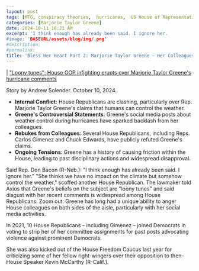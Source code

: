 ```yaml
---
layout: post
tags: [MTG, conspiracy theories,  hurricanes,  US House of Representatives]
categories: [Marjorie Taylor Greene]
date: 2024-10-11 10:21 AM
excerpt: 'I think enough has already been said. I ignore her.
#image: 'BASEURL/assets/blog/img/.png'
#description:
#permalink:
title: 'Bless Her Heart Part 2: Marjorie Taylor Greene – Her Colleagues Opinions'
---
```



| ["Loony tunes": House GOP infighting erupts over Marjorie Taylor Greene's hurricane comments](https://www.axios.com/2024/10/10/mtg-hurricane-milton-helene-house-republicans?)

Story by Andrew Solender. October 10, 2024.

- **Internal Conflict**: House Republicans are clashing, particularly over Rep. Marjorie Taylor Greene's claims that humans can control the weather.
- **Greene's Controversial Statements**: Greene's social media posts about weather control during hurricanes have sparked backlash from her colleagues.
- **Rebukes from Colleagues**: Several House Republicans, including Reps. Carlos Gimenez and Chuck Edwards, have publicly refuted Greene's claims.
- **Ongoing Tensions**: Greene has a history of causing friction within the House, leading to past disciplinary actions and widespread disapproval.

Said Rep. Don Bacon (R-Neb.): "I think enough has already been said. I ignore her."
"She thinks we have no impact on the climate but somehow control the weather," 
scoffed another House Republican.
The lawmaker told Axios that Greene's beliefs on the 
subject are "loony tunes" and said disgust with her recent comments is widespread among House Republicans.
Zoom out: Greene has long had a unique ability to anger House colleagues on both sides of the aisle, particularly 
with her social media activities.

In 2021, 10 House Republicans – including Gimenez – 
joined Democrats in voting to strip her of her committee assignments for past posts 
advocating violence against prominent Democrats.

She was also kicked out of the House Freedom Caucus 
last year for criticizing some of her fellow right-wingers 
over their opposition to then-House Speaker Kevin McCarthy (R-Calif.).

